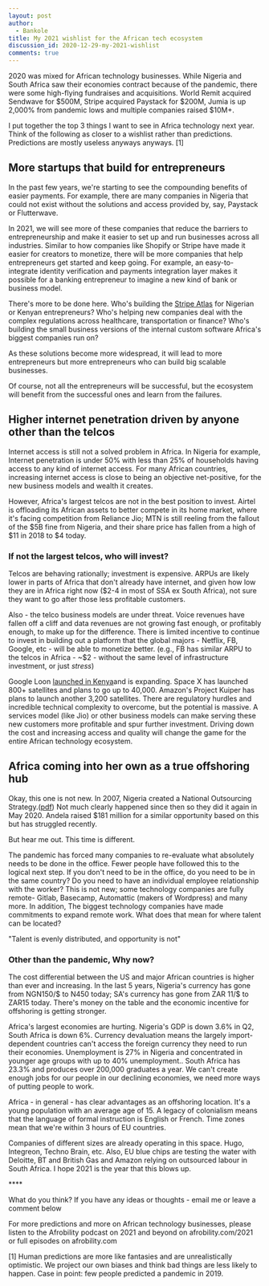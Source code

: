 ```yaml
---
layout: post
author:
  - Bankole
title: My 2021 wishlist for the African tech ecosystem
discussion_id: 2020-12-29-my-2021-wishlist
comments: true
---
```


2020 was mixed for African technology businesses. While Nigeria and South Africa saw their economies contract because of the pandemic, there were some high-flying fundraises and acquisitions. World Remit acquired Sendwave for $500M, Stripe acquired Paystack for $200M, Jumia is up 2,000% from pandemic lows and multiple companies raised $10M+. 

I put together the top 3 things I want to see in Africa technology next year. Think of the following as closer to a wishlist rather than predictions. Predictions are mostly useless anyways anyways. \[1\]

## More startups that build for entrepreneurs 

In the past few years, we're starting to see the compounding benefits of easier payments. For example, there are many companies in Nigeria that could not exist without the solutions and access provided by, say, Paystack or Flutterwave.

In 2021, we will see more of these companies that reduce the barriers to entrepreneurship and make it easier to set up and run businesses across all industries. Similar to how companies like Shopify or Stripe have made it easier for creators to monetize, there will be more companies that help entrepreneurs get started and keep going. For example, an easy-to-integrate identity verification and payments integration layer makes it possible for a banking entrepreneur to imagine a new kind of bank or business model. 

There's more to be done here. Who's building the [Stripe Atlas](https://stripe.com/atlas) for Nigerian or Kenyan entrepreneurs? Who's helping new companies deal with the complex regulations across healthcare, transportation or finance? Who's building the small business versions of the internal custom software Africa's biggest companies run on?

As these solutions become more widespread, it will lead to more entrepreneurs but more entrepreneurs who can build big scalable businesses. 

Of course, not all the entrepreneurs will be successful, but the ecosystem will benefit from the successful ones and learn from the failures. 

## Higher internet penetration driven by anyone other than the telcos

Internet access is still not a solved problem in Africa. In Nigeria for example, Internet penetration is under 50% with less than 25% of households having access to any kind of internet access. For many African countries, increasing internet access is close to being an objective net-positive, for the new business models and wealth it creates. 

However, Africa's largest telcos are not in the best position to invest. Airtel is offloading its African assets to better compete in its home market, where it's facing competition from Reliance Jio; MTN is still reeling from the fallout of the $5B fine from Nigeria, and their share price has fallen from a high of $11 in 2018 to $4 today.

### If not the largest telcos, who will invest? 

Telcos are behaving rationally; investment is expensive. ARPUs are likely lower in parts of Africa that don't already have internet, and given how low they are in Africa right now ($2-4 in most of SSA ex South Africa), not sure they want to go after those less profitable customers.

Also - the telco business models are under threat. Voice revenues have fallen off a cliff and data revenues are not growing fast enough, or profitably enough, to make up for the difference. There is limited incentive to continue to invest in building out a platform that the global majors - Netflix, FB, Google, etc - will be able to monetize better. (e.g., FB has similar ARPU to the telcos in Africa - ~$2 - without the same level of infrastructure investment, or just *stress*)

Google Loon [launched in Kenya](https://www.nytimes.com/2020/07/07/world/africa/google-loon-balloon-kenya.html)and is expanding. Space X has launched 800+ satellites and plans to go up to 40,000. Amazon's Project Kuiper has plans to launch another 3,200 satellites. There are regulatory hurdles and incredible technical complexity to overcome, but the potential is massive. A services model (like Jio) or other business models can make serving these new customers more profitable and spur further investment. Driving down the cost and increasing access and quality will change the game for the entire African technology ecosystem. 

## Africa coming into her own as a true offshoring hub

Okay, this one is not new. In 2007, Nigeria created a National Outsourcing Strategy.([pdf](http://www.jidaw.com/nigeria/outsourcing_policy.pdf)) Not much clearly happened since then so they did it again in May 2020. Andela raised $181 million for a similar opportunity based on this but has struggled recently.

But hear me out. This time is different. 

The pandemic has forced many companies to re-evaluate what absolutely needs to be done in the office. Fewer people have followed this to the logical next step. If you don't need to be in the office, do you need to be in the same country? Do you need to have an individual employee relationship with the worker? This is not new; some technology companies are fully remote- Gitlab, Basecamp, Automattic (makers of Wordpress) and many more. In addition, The biggest technology companies have made commitments to expand remote work. What does that mean for where talent can be located? 

"Talent is evenly distributed, and opportunity is not"

### Other than the pandemic, Why now? 

The cost differential between the US and major African countries is higher than ever and increasing. In the last 5 years, Nigeria's currency has gone from NGN150/$ to N450 today;  SA's currency has gone from ZAR 11/$ to ZAR15 today. There's money on the table and the economic incentive for offshoring is getting stronger. 

Africa's largest economies are hurting. Nigeria's GDP is down 3.6% in Q2, South Africa is down 6%. Currency devaluation means the largely import-dependent countries can't access the foreign currency they need to run their economies. Unemployment is 27% in Nigeria and concentrated in younger age groups with up to 40% unemployment.. South Africa has 23.3% and produces over 200,000 graduates a year. We can't create enough jobs for our people in our declining economies, we need more ways of putting people to work. 

Africa - in general - has clear advantages as an offshoring location. It's a young population with an average age of 15. A legacy of colonialism means that the language of formal instruction is English or French. Time zones mean that we're within 3 hours of EU countries.  

Companies of different sizes are already operating in this space. Hugo, Integreon, Techno Brain, etc. Also, EU blue chips are testing the water with Deloitte, BT and British Gas and Amazon relying on outsourced labour in South Africa. I hope 2021 is the year that this blows up. 

\*\*\*\* 

What do you think? If you have any ideas or thoughts - email me  or leave a comment below

For more predictions and more on African technology businesses, please listen to the Afrobility podcast on 2021 and beyond on afrobility.com/2021 or full episodes on afrobility.com

\[1\] Human predictions are more like fantasies and are unrealistically optimistic. We project our own biases and think bad things are less likely to happen. Case in point: few people predicted a pandemic in 2019. 
